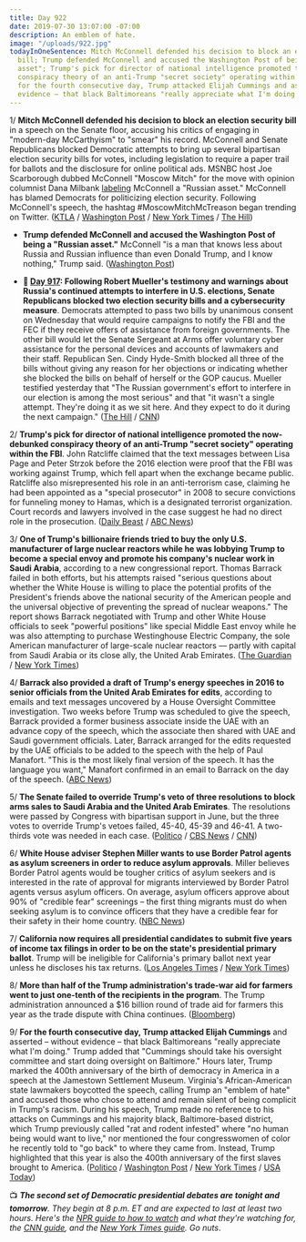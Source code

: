 ```yaml
---
title: Day 922
date: 2019-07-30 13:07:00 -07:00
description: An emblem of hate.
image: "/uploads/922.jpg"
todayInOneSentence: Mitch McConnell defended his decision to block an election security
  bill; Trump defended McConnell and accused the Washington Post of being a "Russian
  asset"; Trump's pick for director of national intelligence promoted the now-debunked
  conspiracy theory of an anti-Trump "secret society" operating within the FBI; and
  for the fourth consecutive day, Trump attacked Elijah Cummings and asserted – without
  evidence – that black Baltimoreans "really appreciate what I'm doing."
---
```


1/ **Mitch McConnell defended his decision to block an election security bill** in a speech on the Senate floor, accusing his critics of engaging in "modern-day McCarthyism" to "smear" his record. McConnell and Senate Republicans blocked Democratic attempts to bring up several bipartisan election security bills for votes, including legislation to require a paper trail for ballots and the disclosure for online political ads. MSNBC host Joe Scarborough dubbed McConnell "Moscow Mitch" for the move with opinion columnist Dana Milbank [labeling](https://www.washingtonpost.com/opinions/mitch-mcconnell-is-a-russian-asset/2019/07/26/02cf3510-afbc-11e9-a0c9-6d2d7818f3da_story.html) McConnell a "Russian asset." McConnell has blamed Democrats for politicizing election security. Following McConnell's speech, the hashtag #MoscowMitchMcTreason began trending on Twitter. ([KTLA](https://ktla.com/2019/07/29/mcconnell-defends-blocking-bills-to-protect-elections-from-foreign-interference/) / [Washington Post](https://www.washingtonpost.com/politics/mcconnell-defends-blocking-election-security-bill-rejects-criticism-he-is-aiding-russia/2019/07/29/08dca6d4-b239-11e9-951e-de024209545d_story.html) / [New York Times](https://www.nytimes.com/2019/07/30/us/politics/moscow-mitch-mcconnell.html) / [The Hill](https://thehill.com/homenews/senate/455265-moscowmitchmctreason-trends-after-mcconnell-defends-blocking-election-bills))

* **Trump defended McConnell and accused the Washington Post of being a "Russian asset."** McConnell "is a man that knows less about Russia and Russian influence than even Donald Trump, and I know nothing," Trump said. ([Washington Post](https://www.washingtonpost.com/politics/trump-makes-unfounded-claim-the-washington-post-is-a-russian-asset/2019/07/30/43498048-b2d5-11e9-8f6c-7828e68cb15f_story.html))

* **📌 [Day 917](https://whatthefuckjusthappenedtoday.com/2019/07/25/day-917/#1-following-robert-muellers-testimon): Following Robert Mueller's testimony and warnings about Russia's continued attempts to interfere in U.S. elections, Senate Republicans blocked two election security bills and a cybersecurity measure**. Democrats attempted to pass two bills by unanimous consent on Wednesday that would require campaigns to notify the FBI and the FEC if they receive offers of assistance from foreign governments. The other bill would let the Senate Sergeant at Arms offer voluntary cyber assistance for the personal devices and accounts of lawmakers and their staff. Republican Sen. Cindy Hyde-Smith blocked all three of the bills without giving any reason for her objections or indicating whether she blocked the bills on behalf of herself or the GOP caucus. Mueller testified yesterday that "The Russian government's effort to interfere in our election is among the most serious" and that "it wasn't a single attempt. They're doing it as we sit here. And they expect to do it during the next campaign." ([The Hill](https://thehill.com/blogs/floor-action/senate/454635-gop-blocks-election-security-bills-after-mueller-testimony) / [CNN](https://www.cnn.com/2019/07/25/politics/republican-senators-block-election-security-legislation/))

2/ **Trump's pick for director of national intelligence promoted the now-debunked conspiracy theory of an anti-Trump "secret society" operating within the FBI**. John Ratcliffe claimed that the text messages between Lisa Page and Peter Strzok before the 2016 election were proof that the FBI was working against Trump, which fell apart when the exchange became public. Ratcliffe also misrepresented his role in an anti-terrorism case, claiming he had been appointed as a "special prosecutor" in 2008 to secure convictions for funneling money to Hamas, which is a designated terrorist organization. Court records and lawyers involved in the case suggest he had no direct role in the prosecution. ([Daily Beast](https://www.thedailybeast.com/trump-intel-pick-john-ratcliffe-started-theory-of-fbi-anti-trump-secret-society) / [ABC News](https://abcnews.go.com/Politics/trumps-pick-inteligence-director-misrepresented-role-anti-terror/story?id=64646682))

3/ **One of Trump's billionaire friends tried to buy the only U.S. manufacturer of large nuclear reactors while he was lobbying Trump to become a special envoy and promote his company's nuclear work in Saudi Arabia**, according to a new congressional report. Thomas Barrack failed in both efforts, but his attempts raised "serious questions about whether the White House is willing to place the potential profits of the President's friends above the national security of the American people and the universal objective of preventing the spread of nuclear weapons." The report shows Barrack negotiated with Trump and other White House officials to seek "powerful positions" like special Middle East envoy while he was also attempting to purchase Westinghouse Electric Company, the sole American manufacturer of large-scale nuclear reactors — partly with capital from Saudi Arabia or its close ally, the United Arab Emirates. ([The Guardian](https://www.theguardian.com/us-news/2019/jul/29/tom-barrack-saudi-arabia-nuclear-deal-envoy) / [New York Times](https://www.nytimes.com/2019/07/29/us/politics/trump-adviser-said-to-have-pursued-saudi-nuclear-deal-as-he-sought-administration-role.html))

4/ **Barrack also provided a draft of Trump's energy speeches in 2016 to senior officials from the United Arab Emirates for edits**, according to emails and text messages uncovered by a House Oversight Committee investigation. Two weeks before Trump was scheduled to give the speech, Barrack provided a former business associate inside the UAE with an advance copy of the speech, which the associate then shared with UAE and Saudi government officials. Later, Barrack arranged for the edits requested by the UAE officials to be added to the speech with the help of Paul Manafort. "This is the most likely final version of the speech. It has the language you want," Manafort confirmed in an email to Barrack on the day of the speech. ([ABC News](https://abcnews.go.com/Politics/trump-aide-submitted-drafts-2016-america-energy-speech/story?id=64634140))

5/ **The Senate failed to override Trump's veto of three resolutions to block arms sales to Saudi Arabia and the United Arab Emirates**. The resolutions were passed by Congress with bipartisan support in June, but the three votes to override Trump's vetoes failed, 45-40, 45-39 and 46-41. A two-thirds vote was needed in each case. ([Politico](https://www.politico.com/story/2019/07/29/senate-trump-saudi-arabia-arms-sales-1439593) / [CBS News](https://www.cbsnews.com/news/senate-fails-to-override-trump-vetoes-on-stopping-saudi-weapons-sales/) / [CNN](https://www.cnn.com/2019/07/29/politics/senate-veto-override-attempt-arms-sales-saudi-arabia/index.html))

6/ **White House adviser Stephen Miller wants to use Border Patrol agents as asylum screeners in order to reduce asylum approvals**. Miller believes Border Patrol agents would be tougher critics of asylum seekers and is interested in the rate of approval for migrants interviewed by Border Patrol agents versus asylum officers. On average, asylum officers approve about 90% of "credible fear" screenings – the first thing migrants must do when seeking asylum is to convince officers that they have a credible fear for their safety in their home country. ([NBC News](https://www.nbcnews.com/politics/immigration/stephen-miller-wants-use-border-agents-screen-migrants-cut-number-n1035831))

7/ **California now requires all presidential candidates to submit five years of income tax filings in order to be on the state's presidential primary ballot**. Trump will be ineligible for California's primary ballot next year unless he discloses his tax returns. ([Los Angeles Times](https://www.latimes.com/california/story/2019-07-30/trump-tax-returns-california-ballot-gavin-newsom-law) / [New York Times](https://www.nytimes.com/2019/07/30/us/politics/california-trump-tax-returns.html))

8/ **More than half of the Trump administration's trade-war aid for farmers went to just one-tenth of the recipients in the program**. The Trump administration announced a $16 billion round of trade aid for farmers this year as the trade dispute with China continues. ([Bloomberg](https://www.bloomberg.com/news/articles/2019-07-30/majority-of-trump-s-trade-aid-went-to-biggest-farms-study-finds))

9/ **For the fourth consecutive day, Trump attacked Elijah Cummings** and asserted – without evidence – that black Baltimoreans "really appreciate what I'm doing." Trump added that "Cummings should take his oversight committee and start doing oversight on Baltimore." Hours later, Trump marked the 400th anniversary of the birth of democracy in America in a speech at the Jamestown Settlement Museum. Virginia's African-American state lawmakers boycotted the speech, calling Trump an "emblem of hate" and accused those who chose to attend and remain silent of being complicit in Trump's racism. During his speech, Trump made no reference to his attacks on Cummings and his majority black, Baltimore-based district, which Trump previously called "rat and rodent infested" where "no human being would want to live," nor mentioned the four congresswomen of color he recently told to "go back" to where they came from. Instead, Trump highlighted that this year is also the 400th anniversary of the first slaves brought to America. ([Politico](https://www.politico.com/story/2019/07/30/trump-baltimore-elijah-cummings-1440793) / [Washington Post](https://www.washingtonpost.com/local/virginia-politics/jamestown-ceremony-marks-birth-of-democracy-in-america-black-va-legislators-skip-because-of-trump/2019/07/30/d5db7e10-b240-11e9-8949-5f36ff92706e_story.html) / [New York Times](https://www.nytimes.com/2019/07/30/us/politics/trump-jamestown-race.html) / [USA Today](https://www.usatoday.com/story/news/politics/2019/07/30/virginia-democrats-boycott-trump-jamestown-speech/1862090001/))

📺 ***The second set of Democratic presidential debates are tonight and tomorrow**. They begin at 8 p.m. ET and are expected to last at least two hours. Here's the [NPR guide to how to watch](https://www.npr.org/2019/07/30/746375451/your-guide-to-tonights-democratic-presidential-debate) and what they're watching for, the [CNN guide](https://www.cnn.com/2019/07/30/politics/watch-democratic-debate-time-schedule-lineup/index.html), and the [New York Times guide](https://www.nytimes.com/2019/07/30/us/politics/democratic-debate-time.html). Go nuts*.